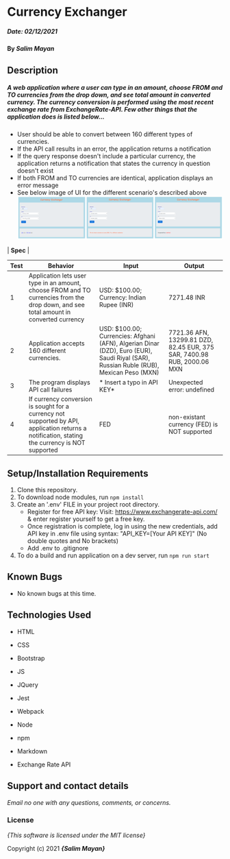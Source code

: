 
# Currency Exchanger

##### Date: **02/12/2021**

#### By **_Salim Mayan_**

## Description

##### A web application where a user can type in an amount, choose FROM and TO currencies from the drop down, and see total amount in converted currency. The currency conversion is performed using the most recent exchange rate from ExchangeRate-API. Few other things that the application does is listed below...

- User should be able to convert between 160 different types of currencies.
- If the API call results in an error, the application returns a notification
- If the query response doesn't include a particular currency, the application returns a notification that states the currency in question doesn't exist
- If both FROM and TO currencies are identical, application displays an error message
- See below image of UI for the different scenario's described above
![Image of UI for 3 different scenario's](./src/assets/images/PrintScreenShot.png)

| **Spec** |

| Test | Behavior | Input    | Output   |
| -------- | -------- | -------- | -------- |
| 1 | Application lets user type in an amount, choose FROM and TO currencies from the drop down, and see total amount in converted currency | USD: $100.00; Currency: Indian Rupee (INR) | 7271.48 INR |
| 2 | Application accepts 160 different currencies. | USD: $100.00; Currencies: Afghani (AFN), Algerian Dinar (DZD), Euro (EUR), Saudi Riyal (SAR), Russian Ruble (RUB), Mexican Peso (MXN) | 7721.36 AFN, 13299.81 DZD, 82.45 EUR, 375 SAR, 7400.98 RUB, 2000.06 MXN |
| 3 | The program displays API call failures | * Insert a typo in API KEY* | Unexpected error: undefined |
| 4 | If currency conversion is sought for a currency not supported by API, application returns a notification, stating the currency is NOT supported | FED | non-existant currency (FED) is NOT supported  |

## Setup/Installation Requirements

1. Clone this repository.
2. To download node modules, run `npm install`
3. Create an '.env' FILE in your project root directory.
    * Register for free API key: Visit: https://www.exchangerate-api.com/  & enter register yourself to get a free key.
    * Once registration is complete, log in using the new credentials, add API key in .env file using syntax: "API_KEY=[Your API KEY]" (No double quotes and No brackets)
    * Add .env to .gitignore
4. To do a build and run application on a dev server, run 	`npm run start`

## Known Bugs


* No known bugs at this time.

## Technologies Used

* HTML

* CSS

* Bootstrap

* JS

* JQuery

* Jest

* Webpack

* Node

* npm

* Markdown

* Exchange Rate API


## Support and contact details


_Email no one with any questions, comments, or concerns._


### License


*{This software is licensed under the MIT license}*


Copyright (c) 2021 **_{Salim Mayan}_**